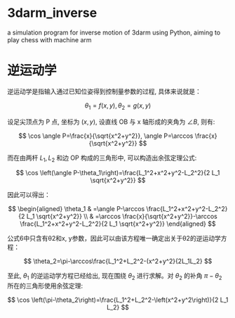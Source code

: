 # 3darm_inverse
a simulation program for inverse motion of 3darm using Python, aiming to play chess with machine arm

# 逆运动学

逆运动学是指输入通过已知位姿得到控制量参数的过程, 具体来说就是：

$$
\theta_1=f(x, y), \theta_2=g(x, y)
$$


设足尖顶点为 P 点, 坐标为 $(x, y)$, 设直线 OB 与 x 轴形成的夹角为 $\angle B$, 则有:

$$
\cos \angle P=\frac{x}{\sqrt{x^2+y^2}}, \angle P=\arccos \frac{x}{\sqrt{x^2+y^2}}
$$

而在由两杆 $L_1, L_2$ 和边 OP 构成的三角形中, 可以构造出余弦定理公式:

$$
\cos \left(\angle P-\theta_1\right)=\frac{L_1^2+x^2+y^2-L_2^2}{2 L_1 \sqrt{x^2+y^2}}
$$

因此可以得出：

$$
\begin{aligned}
\theta_1 & =\angle P-\arccos \frac{L_1^2+x^2+y^2-L_2^2}{2 L_1 \sqrt{x^2+y^2}} \\
& =\arccos \frac{x}{\sqrt{x^2+y^2}}-\arccos \frac{L_1^2+x^2+y^2-L_2^2}{2 L_1 \sqrt{x^2+y^2}}
\end{aligned}
$$

公式6中只含有θ2和x, y参数，因此可以由该方程唯一确定出关于θ2的逆运动学方程：

$$
\theta_2=\pi-\arccos\frac{L_1^2+L_2^2-(x^2+y^2}{2L_1L_2}
$$


至此, $\theta_1$ 的逆运动学方程已经给出, 现在围绕 $\theta_2$ 进行求解。对 $\theta_2$ 的补角 $\pi-\theta_2$ 所在的三角形使用余弦定理:

$$
\cos \left(\pi-\theta_2\right)=\frac{L_1^2+L_2^2-\left(x^2+y^2\right)}{2 L_1 L_2}
$$
